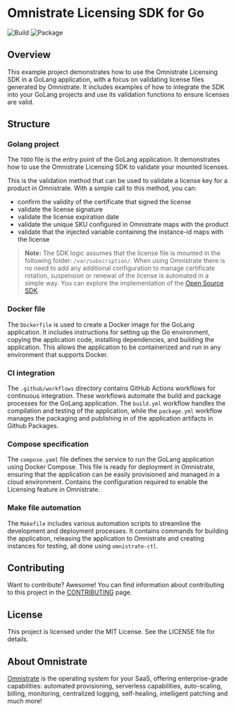 # Omnistrate Licensing SDK for Go

![Build](https://github.com/omnistrate-community/licensing-example-java/actions/workflows/build.yml/badge.svg) 
![Package](https://github.com/omnistrate-community/licensing-example-java/actions/workflows/package.yml/badge.svg) 

## Overview

This example project demonstrates how to use the Omnistrate Licensing SDK in a GoLang application, with a focus on validating license files generated by Omnistrate. It includes examples of how to integrate the SDK into your GoLang projects and use its validation functions to ensure licenses are valid.

## Structure

### Golang project

The `TODO` file is the entry point of the GoLang application. It demonstrates how to use the Omnistrate Licensing SDK to validate your mounted licenses. 

This is the validation method that can be used to validate a license key for a product in Omnistrate. With a simple call to this method, you can:
- confirm the validity of the certificate that signed the license
- validate the license signature
- validate the license expiration date
- validate the unique SKU configured in Omnistrate maps with the product
- validate that the injected variable containing the instance-id maps with the license

> **Note:** The SDK logic assumes that the license file is mounted in the following folder: `/var/subscription/`. When using Omnistrate there is no need to add any additional configuration to manage certificate rotation, suspension or renewal of the license is automated in a simple way. You can explore the implementation of the [Open Source SDK](https://github.com/omnistrate-oss/omnistrate-licensing-sdk-go).

### Docker file

The `Dockerfile` is used to create a Docker image for the GoLang application. It includes instructions for setting up the Go environment, copying the application code, installing dependencies, and building the application. This allows the application to be containerized and run in any environment that supports Docker.

### CI integration

The `.github/workflows` directory contains GitHub Actions workflows for continuous integration. These workflows automate the build and package processes for the GoLang application. The `build.yml` workflow handles the compilation and testing of the application, while the `package.yml` workflow manages the packaging and publishing in of the application artifacts in Github Packages.

### Compose specification

The `compose.yaml` file defines the service to run the GoLang application using Docker Compose. This file is ready for deployment in Omnistrate, ensuring that the application can be easily provisioned and managed in a cloud environment. Contains the configuration required to enable the Licensing feature in Omnistrate.

### Make file automation 

The `Makefile` includes various automation scripts to streamline the development and deployment processes. It contains commands for building the application, releasing the application to Omnistrate and creating instances for testing, all done using `omnistrate-ctl`.

## Contributing

Want to contribute? Awesome! You can find information about contributing to this project in the [CONTRIBUTING](/CONTRIBUTING.md) page.

## License

This project is licensed under the MIT License. See the LICENSE file for details.

## About Omnistrate

[Omnistrate](https://omnistrate.com/) is the operating system for your SaaS, offering enterprise-grade capabilities: automated provisioning, serverless capabilities, auto-scaling, billing, monitoring, centralized logging, self-healing, intelligent patching and much more!
